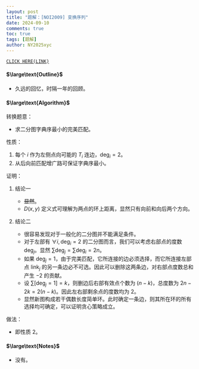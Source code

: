 ```yaml
---
layout: post
title: "题解：[NOI2009] 变换序列"
date: 2024-09-10
comments: true
toc: true
tags: [题解]
author: NY2025xyc
---
```


[`CLICK HERE(LINK)`](https://www.luogu.com.cn/problem/P1963)

#### $\large\text{Outline}$

- 久远的回忆，时隔一年的回顾。

#### $\large\text{Algorithm}$

转换题意：

- 求二分图字典序最小的完美匹配。

性质：

1. 每个 $i$ 作为左侧点向可能的 $T_i$ 连边，$\text{deg}_i=2$。
2. 从后向前匹配增广路可保证字典序最小。

证明：

1. 结论一

   - ~~显然~~。
   - $D(x,y)$ 定义式可理解为两点的环上距离，显然只有向前和向后两个方向。
3. 结论二

   - 很容易发现对于一般化的二分图并不能满足条件。
   - 对于左部有 $\forall i,\text{deg}_i=2$ 的二分图而言，我们可以考虑右部点的度数 $\text{deg}_j$。显然 $\sum{\text{deg}_j}=\sum{\text{deg}_i}=2n$。
   - 如果 $\text{deg}_j = 1$，由于完美匹配，它所连接的边必须选择，而它所连接左部点 $\text{link}_j$ 的另一条边必不可选。因此可以删除这两条边，对右部点度数总和产生 $-2$ 的贡献。
   - 设 $\sum{[\text{deg}_j=1]}=k$，则删边后右部有效点个数为 $(n-k)$，总度数为 $2n-2k=2(n-k)$。因此左右部剩余点的度数均为 $2$。
   - 显然新图构成若干偶数长度简单环。此时确定一条边，则其所在环的所有选择均可确定，可以证明贪心策略成立。

做法：

- 即性质 2。

#### $\large\text{Notes}$

- 没有。
